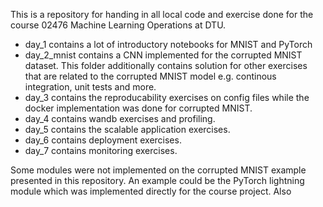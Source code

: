 This is a repository for handing in all local code and exercise done for the course 02476 Machine Learning Operations at DTU.

* day_1 contains a lot of introductory notebooks for MNIST and PyTorch
* day_2_mnist contains a CNN implemented for the corrupted MNIST dataset. This folder additionally contains solution for other exercises that are related to the corrupted MNIST model e.g. continous integration, unit tests and more.
* day_3 contains the reproducability exercises on config files while the docker implementation was done for corrupted MNIST.
* day_4 contains wandb exercises and profiling.
* day_5 contains the scalable application exercises.
* day_6 contains deployment exercises.
* day_7 contains monitoring exercises.

Some modules were not implemented on the corrupted MNIST example presented in this repository. An example could be the PyTorch lightning module which was implemented directly for the course project. Also